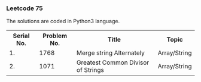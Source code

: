 <h3>Leetcode 75</h3>
<p> The solutions are coded in Python3 language.</p>
<table>
   <tr>
    <th>Serial No.</th>
    <th>Problem No.</th>
    <th>Title</th>
    <th>Topic</th>
  </tr>
  <tr>
    <td>1.</td>
    <td>1768</td>
    <td>Merge string Alternately</td>
    <td>Array/String</td>
  </tr>
  <tr>
    <td>2.</td>
    <td>1071</td>
    <td>Greatest Common Divisor of Strings</td>
    <td>Array/String</td>
  </tr>

</table>
